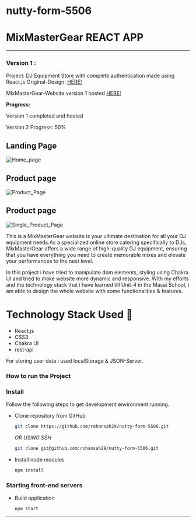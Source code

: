 # nutty-form-5506

# MixMasterGear REACT APP

-----
### Version 1 : 
Project: DJ Equipment Store with complete authentication made using React.js
Original-Design: [HERE!](https://www.behance.net/gallery/160598903/E-Commerce-DJ-Equipment-Store?tracking_source=search_projects%7Cecommerce)

MixMasterGear-Website version 1 hosted [HERE!](https://mixmastergear.netlify.app/)

**Progress:**

Version 1 completed and hosted

Version 2 Progress: 50%


## Landing Page
![Home_page](https://www.dropbox.com/s/shc6cr4rbydsutr/Home_Page.png?dl=0)
## Product page
![Product_Page](https://www.dropbox.com/s/qw09a7bbkwqgz0c/Products_Page.png?dl=0)
## Product page
![Single_Product_Page](https://www.dropbox.com/s/rggal38d4r5i3n1/Single_Product_Page.png?dl=0)

This is a MixMasterGear website is your ultimate destination for all your DJ equipment needs.As a specialized online store catering specifically to DJs, MixMasterGear offers a wide range of high-quality DJ equipment, ensuring that you have everything you need to create memorable mixes and elevate your performances to the next level.

In this project i have tried to manipulate dom elements, styling using Chakra UI and tried to make website more dynamic and responsive. With my efforts and the technology stack that i have learned till Unit-4 in the Masai School, i am able to design the whole website with some functionalities & features.


# Technology Stack Used 🌟
* React.js
* CSS3
* Chakra UI
* rest-api

For storing user data i used localStorage & JSON-Server.

### How to run the Project
### Install

Follow the following steps to get development environment running.

* Clone repository from GitHub

  ```bash
  git clone https://github.com/rohansah29/nutty-form-5506.git
  ```

   _OR USING SSH_

  ```bash
  git clone git@github.com:rohansah29/nutty-form-5506.git
  ```

* Install node modules

   ```bash
   npm install
   ```


### Starting front-end servers

* Build application

  ```bash
  npm start
  ```
---
